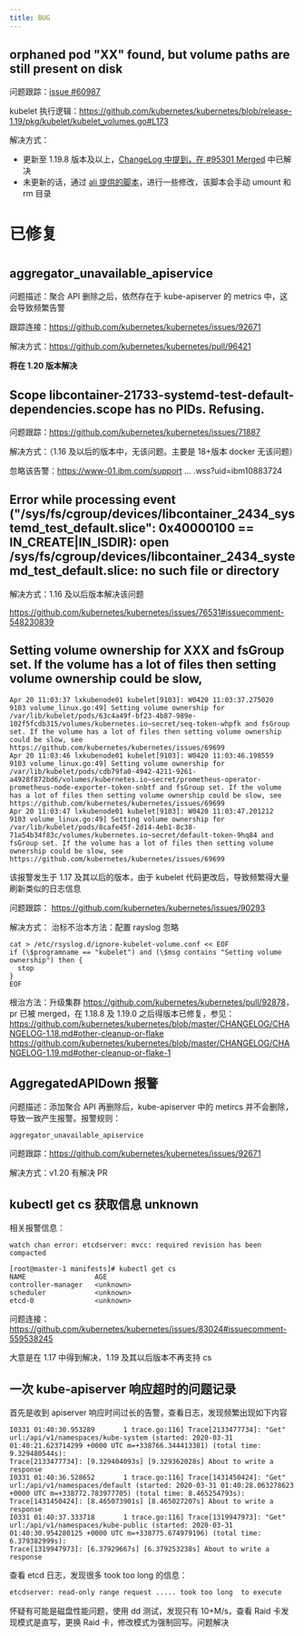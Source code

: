 ```yaml
---
title: BUG
---
```


## orphaned pod "XX" found, but volume paths are still present on disk

问题跟踪：[issue #60987](https://github.com/kubernetes/kubernetes/issues/60987)

kubelet 执行逻辑：<https://github.com/kubernetes/kubernetes/blob/release-1.19/pkg/kubelet/kubelet_volumes.go#L173>

解决方式：

- 更新至 1.19.8 版本及以上，[ChangeLog 中提到，在 #95301 Merged](https://github.com/kubernetes/kubernetes/blob/master/CHANGELOG/CHANGELOG-1.19.md#changelog-since-v1198) 中已解决
- 未更新的话，通过 [ali 提供的脚本](https://raw.githubusercontent.com/AliyunContainerService/kubernetes-issues-solution/master/kubelet/kubelet.sh)，进行一些修改，该脚本会手动 umount 和 rm 目录

# 已修复

#

## aggregator_unavailable_apiservice

问题描述：聚合 API 删除之后，依然存在于 kube-apiserver 的 metrics 中，这会导致频繁告警

跟踪连接：<https://github.com/kubernetes/kubernetes/issues/92671>

解决方式：<https://github.com/kubernetes/kubernetes/pull/96421>

**将在 1.20 版本解决**

## Scope libcontainer-21733-systemd-test-default-dependencies.scope has no PIDs. Refusing.

问题跟踪：<https://github.com/kubernetes/kubernetes/issues/71887>

解决方式：（1.16 及以后的版本中，无该问题。主要是 18+版本 docker 无该问题）

忽略该告警：<https://www-01.ibm.com/support> ... .wss?uid=ibm10883724

## Error while processing event ("/sys/fs/cgroup/devices/libcontainer_2434_systemd_test_default.slice": 0x40000100 == IN_CREATE|IN_ISDIR): open /sys/fs/cgroup/devices/libcontainer_2434_systemd_test_default.slice: no such file or directory

解决方式：1.16 及以后版本解决该问题

<https://github.com/kubernetes/kubernetes/issues/76531#issuecomment-548230839>

## Setting volume ownership for XXX and fsGroup set. If the volume has a lot of files then setting volume ownership could be slow,

    Apr 20 11:03:37 lxkubenode01 kubelet[9103]: W0420 11:03:37.275020    9103 volume_linux.go:49] Setting volume ownership for /var/lib/kubelet/pods/63c4a49f-bf23-4b87-989e-102f5fcdb315/volumes/kubernetes.io~secret/seq-token-whpfk and fsGroup set. If the volume has a lot of files then setting volume ownership could be slow, see https://github.com/kubernetes/kubernetes/issues/69699
    Apr 20 11:03:46 lxkubenode01 kubelet[9103]: W0420 11:03:46.198559    9103 volume_linux.go:49] Setting volume ownership for /var/lib/kubelet/pods/cdb79fa0-4942-4211-9261-a4928f872bd6/volumes/kubernetes.io~secret/prometheus-operator-prometheus-node-exporter-token-snbtf and fsGroup set. If the volume has a lot of files then setting volume ownership could be slow, see https://github.com/kubernetes/kubernetes/issues/69699
    Apr 20 11:03:47 lxkubenode01 kubelet[9103]: W0420 11:03:47.201212    9103 volume_linux.go:49] Setting volume ownership for /var/lib/kubelet/pods/8cafe45f-2d14-4eb1-8c38-71a54b34f83c/volumes/kubernetes.io~secret/default-token-9hq84 and fsGroup set. If the volume has a lot of files then setting volume ownership could be slow, see https://github.com/kubernetes/kubernetes/issues/69699

该报警发生于 1.17 及其以后的版本，由于 kubelet 代码更改后，导致频繁得大量刷新类似的日志信息

问题跟踪：
<https://github.com/kubernetes/kubernetes/issues/90293>

解决方式：
治标不治本方法：配置 rayslog 忽略

    cat > /etc/rsyslog.d/ignore-kubelet-volume.conf << EOF
    if (\$programname == "kubelet") and (\$msg contains "Setting volume ownership") then {
      stop
    }
    EOF

根治方法：升级集群
<https://github.com/kubernetes/kubernetes/pull/92878>，pr 已被 merged，在 1.18.8 及 1.19.0 之后得版本已修复，参见：
<https://github.com/kubernetes/kubernetes/blob/master/CHANGELOG/CHANGELOG-1.18.md#other-cleanup-or-flake>
<https://github.com/kubernetes/kubernetes/blob/master/CHANGELOG/CHANGELOG-1.19.md#other-cleanup-or-flake-1>

## AggregatedAPIDown 报警

问题描述：添加聚合 API 再删除后，kube-apiserver 中的 metircs 并不会删除，导致一致产生报警。报警规则：

    aggregator_unavailable_apiservice

问题跟踪：<https://github.com/kubernetes/kubernetes/issues/92671>

解决方式：v1.20 有解决 PR

## kubectl get cs 获取信息 unknown

相关报警信息：

    watch chan error: etcdserver: mvcc: required revision has been compacted

<!---->

    [root@master-1 manifests]# kubectl get cs
    NAME                 AGE
    controller-manager   <unknown>
    scheduler            <unknown>
    etcd-0               <unknown>

问题连接：<https://github.com/kubernetes/kubernetes/issues/83024#issuecomment-559538245>

大意是在 1.17 中得到解决，1.19 及其以后版本不再支持 cs

## 一次 kube-apiserver 响应超时的问题记录

首先是收到 apiserver 响应时间过长的告警，查看日志，发现频繁出现如下内容

    I0331 01:40:30.953289       1 trace.go:116] Trace[2133477734]: "Get" url:/api/v1/namespaces/kube-system (started: 2020-03-31 01:40:21.623714299 +0000 UTC m=+338766.344413381) (total time: 9.329480544s):
    Trace[2133477734]: [9.329404093s] [9.329362028s] About to write a response
    I0331 01:40:36.528652       1 trace.go:116] Trace[1431450424]: "Get" url:/api/v1/namespaces/default (started: 2020-03-31 01:40:28.063278623 +0000 UTC m=+338772.783977705) (total time: 8.465254793s):
    Trace[1431450424]: [8.465073901s] [8.465027207s] About to write a response
    I0331 01:40:37.333718       1 trace.go:116] Trace[1319947973]: "Get" url:/api/v1/namespaces/kube-public (started: 2020-03-31 01:40:30.954280125 +0000 UTC m=+338775.674979196) (total time: 6.379382999s):
    Trace[1319947973]: [6.37929667s] [6.379253238s] About to write a response

查看 etcd 日志，发现很多 took too long 的信息：

```bash
etcdserver: read-only range request ..... took too long  to execute
```

怀疑有可能是磁盘性能问题，使用 dd 测试，发现只有 10+M/s，查看 Raid 卡发现模式是直写，更换 Raid 卡，修改模式为强制回写。问题解决
